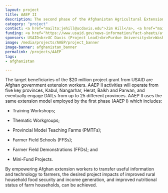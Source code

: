 ```yaml
---
layout: project
title: AAEP II
description: The second phase of the Afghanistan Agricultural Extension Project (AAEP II) seeks to build the capacity of Afghanistan’s Ministry of Agriculture, Irrigation, and Livestock (MAIL) and selected Directorates (DAILs) to deliver effective extension services to rural clientele in targeted regions across Afghanistan.
category: "project"
contact: <a href="mailto:jehill@ucdavis.edu">Jim Hill</a>, <a href="mailto:nmmadden@ucdavis.edu">Nicholas Madden</a>
funding: <a href="https://www.usaid.gov/news-information/fact-sheets/afghanistan-agriculture-extension-project-ii-aaep-ii">Supported by USAID</a>
sponsors: USAID<br>UC Davis (Project Lead)<br>Purdue University<br>Washington State University<br>University of Maryland<br>Texas A&M University<br>
image: /media/projects/AAEP/project_banner
image-banner: afghanistan_banner
permalink: /projects/AAEP
tags:
- afghanistan

---
```

The target beneficiaries of the $20 million project grant from USAID are Afghan government extension workers. AAEP II activities will operate from five key provinces, Kabul, Nangarhar, Herat, Balkh and Parwan, and eventually engage DAILs from up to 25 different provinces. AAEP II uses the same extension model employed by the first phase (AAEP I) which includes:

* Training Workshops;

* Thematic Workgroups;

* Provincial Model Teaching Farms (PMTFs);

* Farmer Field Schools (FFSs);

* Farmer Field Demonstrations (FFDs); and

* Mini-Fund Projects.

By empowering Afghan extension workers to transfer useful information and technology to farmers, the desired project impacts of improved rural household food security and income generation, and improved nutritional status of farm households, can be achieved.
